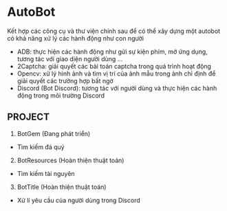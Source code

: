 # AutoBot
Kết hợp các công cụ và thư viện chính sau để có thể xây dựng một autobot có khả năng xử lý các hành động như con người

- ADB: thực hiện các hành động như gửi sự kiện phím, mở ứng dụng, tương tác với giao diện người dùng ...
- 2Captcha: giải quyết các bài toán captcha trong quá trình hoạt động
- Opencv: xử lý hình ảnh và tìm vị trí của ảnh mẫu trong ảnh chỉ định để giải quyết các trường hợp bất ngờ
- Discord (Bot Discord): tương tác với người dùng và thực hiện các hành động trong môi trường Discord

## PROJECT
1. BotGem (Đang phát triển)
* Tìm kiếm đá quý
  
2. BotResources (Hoàn thiện thuật toán)
* Tìm kiếm tài nguyên
  
3. BotTitle (Hoàn thiện thuật toán)
* Xử lí yêu cầu của người dùng trong Discord
